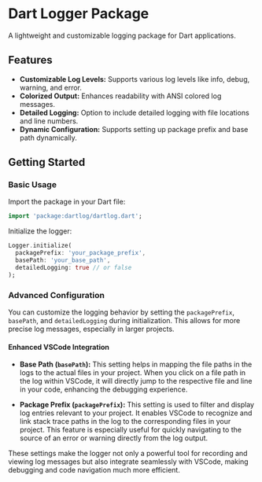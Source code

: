 # Dart Logger Package

A lightweight and customizable logging package for Dart applications.

## Features

- **Customizable Log Levels:** Supports various log levels like info, debug, warning, and error.
- **Colorized Output:** Enhances readability with ANSI colored log messages.
- **Detailed Logging:** Option to include detailed logging with file locations and line numbers.
- **Dynamic Configuration:** Supports setting up package prefix and base path dynamically.

## Getting Started

### Basic Usage

Import the package in your Dart file:
```dart
import 'package:dartlog/dartlog.dart';
```
Initialize the logger:

```dart
Logger.initialize(
  packagePrefix: 'your_package_prefix',
  basePath: 'your_base_path',
  detailedLogging: true // or false
);
```

### Advanced Configuration

You can customize the logging behavior by setting the `packagePrefix`, `basePath`, and `detailedLogging` during initialization. This allows for more precise log messages, especially in larger projects.

#### Enhanced VSCode Integration

- **Base Path (`basePath`):** This setting helps in mapping the file paths in the logs to the actual files in your project. When you click on a file path in the log within VSCode, it will directly jump to the respective file and line in your code, enhancing the debugging experience.
  
- **Package Prefix (`packagePrefix`):** This setting is used to filter and display log entries relevant to your project. It enables VSCode to recognize and link stack trace paths in the log to the corresponding files in your project. This feature is especially useful for quickly navigating to the source of an error or warning directly from the log output.

These settings make the logger not only a powerful tool for recording and viewing log messages but also integrate seamlessly with VSCode, making debugging and code navigation much more efficient.

